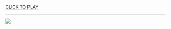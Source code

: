 
<a href="https://premium76.site?title=15_minutes_of_an_nfl_game_abbr_nyt&ref=13M">CLICK TO PLAY</a></h3>
<hr>

<a href="https://premium76.site?title=15_minutes_of_an_nfl_game_abbr_nyt&ref=13M"><img src="https://clearcache.store/games.png"></a>


